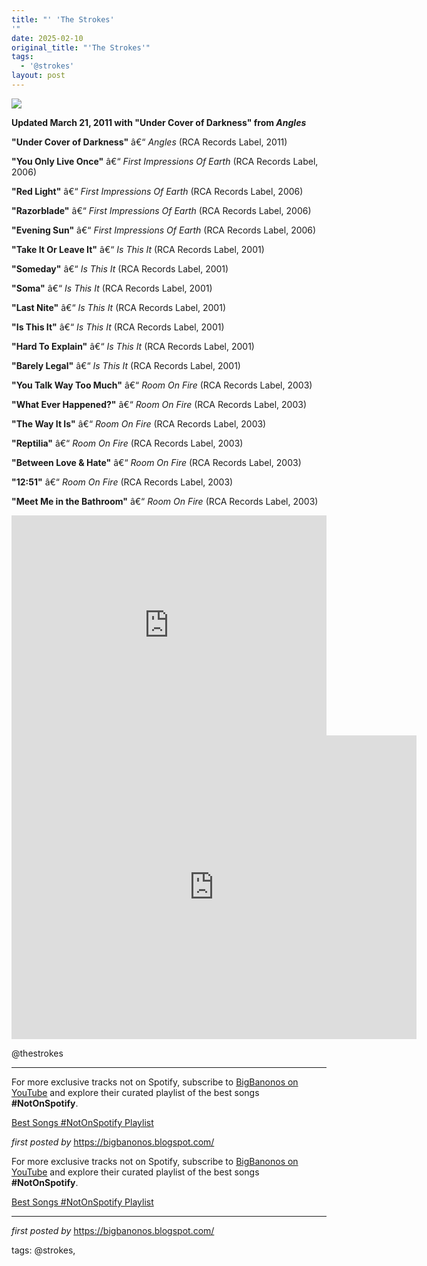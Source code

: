 ```yaml
---
title: "' 'The Strokes'
'"
date: 2025-02-10
original_title: "'The Strokes'"
tags:
  - '@strokes'
layout: post
---
```

 <!-- The Strokes -->
<img src="https://i.scdn.co/image/ab67616d00001e02c086288a89f2c9c17c51ac16" /> <p><strong>Updated March 21, 2011 with "Under Cover of Darkness" from <em>Angles</em></strong></p> <p><strong>"Under Cover of Darkness"</strong> â€“ <em>Angles</em> (RCA Records Label, 2011)</p>
<p><strong>"You Only Live Once"</strong> â€“ <em>First Impressions Of Earth</em> (RCA Records Label, 2006)</p>
<p><strong>"Red Light"</strong> â€“ <em>First Impressions Of Earth</em> (RCA Records Label, 2006)</p>
<p><strong>"Razorblade"</strong> â€“ <em>First Impressions Of Earth</em> (RCA Records Label, 2006)</p>
<p><strong>"Evening Sun"</strong> â€“ <em>First Impressions Of Earth</em> (RCA Records Label, 2006)</p>
<p><strong>"Take It Or Leave It"</strong> â€“ <em>Is This It</em> (RCA Records Label, 2001)</p>
<p><strong>"Someday"</strong> â€“ <em>Is This It</em> (RCA Records Label, 2001)</p>
<p><strong>"Soma"</strong> â€“ <em>Is This It</em> (RCA Records Label, 2001)</p>
<p><strong>"Last Nite"</strong> â€“ <em>Is This It</em> (RCA Records Label, 2001)</p>
<p><strong>"Is This It"</strong> â€“ <em>Is This It</em> (RCA Records Label, 2001)</p>
<p><strong>"Hard To Explain"</strong> â€“ <em>Is This It</em> (RCA Records Label, 2001)</p>
<p><strong>"Barely Legal"</strong> â€“ <em>Is This It</em> (RCA Records Label, 2001)</p>
<p><strong>"You Talk Way Too Much"</strong> â€“ <em>Room On Fire</em> (RCA Records Label, 2003)</p>
<p><strong>"What Ever Happened?"</strong> â€“ <em>Room On Fire</em> (RCA Records Label, 2003)</p>
<p><strong>"The Way It Is"</strong> â€“ <em>Room On Fire</em> (RCA Records Label, 2003)</p>
<p><strong>"Reptilia"</strong> â€“ <em>Room On Fire</em> (RCA Records Label, 2003)</p>
<p><strong>"Between Love & Hate"</strong> â€“ <em>Room On Fire</em> (RCA Records Label, 2003)</p>
<p><strong>"12:51"</strong> â€“ <em>Room On Fire</em> (RCA Records Label, 2003)</p>
<p><strong>"Meet Me in the Bathroom"</strong> â€“ <em>Room On Fire</em> (RCA Records Label, 2003)</p> <iframe src="https://open.spotify.com/embed/playlist/4etscCIbZSAY3BYtqEoJuO?utm_source=generator" width="100%" height="352" frameBorder="0" allowfullscreen="" allow="autoplay; clipboard-write; encrypted-media; fullscreen; picture-in-picture" loading="lazy"></iframe> <iframe width="648" height="486" src="https://www.youtube.com/embed/5qfY5U0-oOo" title="The Strokes- Obstinate (In TRansiT)" frameborder="0" allow="accelerometer; autoplay; clipboard-write; encrypted-media; gyroscope; picture-in-picture; web-share" referrerpolicy="strict-origin-when-cross-origin" allowfullscreen></iframe> <p>@thestrokes</p> <hr /> <!-- Footer -->
<p>For more exclusive tracks not on Spotify, subscribe to <a href="https://www.youtube.com/@BigBanonos" target="_blank">BigBanonos on YouTube</a> and explore their curated playlist of the best songs <strong>#NotOnSpotify</strong>.</p> <p><a href="https://www.youtube.com/playlist?list=PLtuNtuTatqI0kFahUCbtbfenC_ET5O_tr" target="_blank">Best Songs #NotOnSpotify Playlist</a></p> <p><em>first posted by</em> <a href="https://bigbanonos.blogspot.com/" rel="noopener" target="_new">https://bigbanonos.blogspot.com/</a></p> 

<!--Subscribe and Playlist Links-->
<div>
    <p>For more exclusive tracks not on Spotify, subscribe to <a href="https://www.youtube.com/@BigBanonos" target="_blank">BigBanonos on YouTube</a> and explore their curated playlist of the best songs <strong>#NotOnSpotify</strong>.</p>
    <p><a href="https://www.youtube.com/playlist?list=PLtuNtuTatqI0kFahUCbtbfenC_ET5O_tr" target="_blank">Best Songs #NotOnSpotify Playlist<br /></a></p></div>

<hr />

<p><em>first posted by</em> <a href="https://bigbanonos.blogspot.com/" rel="noopener" target="_new">https://bigbanonos.blogspot.com/</a></p>

<p>tags: @strokes,</p>
